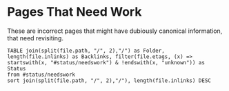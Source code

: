 # Pages That Need Work

These are incorrect pages that might have dubiously canonical information, that need revisiting. 

```dataview
TABLE join(split(file.path, "/", 2),"/") as Folder, length(file.inlinks) as Backlinks, filter(file.etags, (x) => startswith(x, "#status/needswork") & !endswith(x, "unknown")) as Status
from #status/needswork 
sort join(split(file.path, "/", 2),"/"), length(file.inlinks) DESC
```